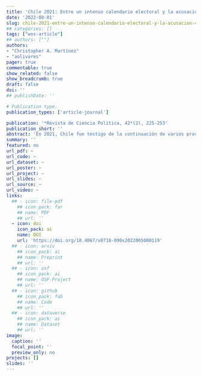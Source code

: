 ```yaml
---
title: 'Chile 2021: Entre un intenso calendario electoral y la acusación constitucional en contra de Sebastián Piñera'
date: '2022-08-01'
slug: chile-2021-entre-un-intenso-calendario-electoral-y-la-acusacion-constitucional
## categories: []
tags: ["wos-article"]
## authors: [""]
authors:
- "Christopher A. Martínez"
- "aolivares"
pager: true
commentable: true
show_related: false
show_breadcrumb: true
draft: false
doi: ''
## publishDate: ''

# Publication type.
publication_types: ['article-journal']

publication: '*Revista de Ciencia Política, 42*(2), 225-253'
publication_short: ''
abstract: 'En 2021, Chile fue testigo de la continuación de varios procesos políticos y sociales de años anteriores, entre ellos la lucha contra el COVID-19 y el cambio constitucional. En este artículo, analizamos dos aspectos clave del último “año hábil” del segundo gobierno de Sebastián Piñera: el intenso calendario electoral y la acusación constitucional en contra del presidente durante el segundo semestre de 2021. Por un lado, los resultados de diferentes elecciones confirman el debilitamiento de la centroderecha y sus partidos tradicionales, proceso que comenzó a pavimentarse con el estallido social de 2019 y el manejo de este por parte del presidente Sebastián Piñera. Por otro lado, examinamos en detalle la acusación constitucional que sufrió el jefe de gobierno de la coalición de centroderecha, enfocándonos especialmente en las posibles motivaciones de quienes las patrocinan y su impacto con la estabilidad presidencial en Chile.'
summary: ''
featured: no
url_pdf: ~
url_code: ~
url_dataset: ~
url_poster: ~
url_project: ~
url_slides: ~
url_source: ~
url_video: ~
links:
  ## - icon: file-pdf
    ## icon_pack: far
    ## name: PDF
    ## url: ''
  - icon: doi
    icon_pack: ai
    name: DOI
    url: 'https://doi.org/10.4067/s0718-090x2022005000119'
  ## - icon: arxiv
    ## icon_pack: ai
    ## name: Preprint
    ## url: ''
  ## - icon: osf
    ## icon_pack: ai
    ## name: OSF-Project
    ## url: ''
  ## - icon: github
    ## icon_pack: fab
    ## name: Code
    ## url: ''
  ## - icon: dataverse
    ## icon_pack: ai
    ## name: Dataset
    ## url: ''
image:
  caption: ''
  focal_point: ''
  preview_only: no
projects: []
slides: ''
---
```

